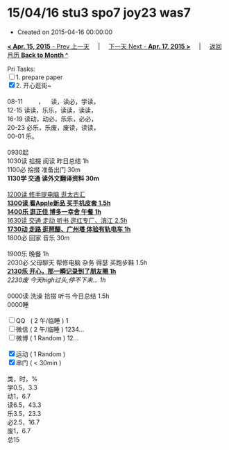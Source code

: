 # 15/04/16 stu3 spo7 joy23 was7

- Created on 2015-04-16 00:00:00

[**< Apr. 15, 2015** - Prev 上一天](_archived/lifelogs/2015/04/d15.md) &nbsp; &nbsp; | &nbsp; &nbsp; [下一天 Next - **Apr. 17, 2015 >**](_archived/lifelogs/2015/04/d17.md) &nbsp; &nbsp; |  &nbsp; &nbsp; [返回月历 **Back to Month ^**](_archived/lifelogs/2015/04/index.md)
<br/><div>Pri Tasks:<br/><input type="checkbox" />1. prepare paper</div><div><input type="checkbox" checked="true" />2. 开心逛街~<br/></div><div><div><br/></div>08-11         ，    读，读必，学读，<br/>12-15 读读，乐乐，读读，读读，</div><div>16-19 读动，动必，乐乐，必必，<br/>20-23 必乐，乐废，废读，读读，</div><div>00-01 乐。<br/><div><br/></div>0930起<br/>1030读 拾掇 阅读 昨日总结 1h</div><div>1100必 拾掇 准备出门 30m</div><div><b>1130学 交通 读外文翻译资料 30m</b></div><div><br/></div><div><u>1200读 修手提电脑 逛太古汇</u></div><div><u><b>1300读 看Apple新品 买手机皮套 1.5h</b><br/></u><u><b>1400乐 逛正佳 博多一幸舍 午餐 1h</b></u></div><div><u>1630读 交通 走动 听书 逛红专厂、滨江 2.5h</u></div><div><u><b>1730动 走路 逛琶醍、广州塔 体验有轨电车 1h</b></u></div><div>1800必 回家 音乐 30m</div><div><br/></div><div>1900乐 晚餐 1h</div><div>2030必 父母聊天 帮修电脑 杂务 得瑟 买跑步鞋 1.5h</div><div><b><u>2130乐<i> </i>开心，那一瞬记录到了朋友圈 1h</u></b></div><div><i>2230废 今天high过头,停不下来… 1h</i></div><div><br/></div><div>0000读 洗澡 拾掇 听书 今日总结 1.5h</div><div>0000睡</div><div><br/></div><div><input type="checkbox" />QQ   ( 2 午/临睡 ) 1<br/><input type="checkbox" />微信 ( 2 午/临睡 ) 1234…</div><div><input type="checkbox" />微博 ( 1 Random ) 12…</div><div><br/></div><div><input type="checkbox" checked="true" />运动 ( 1 Random ) </div><div><input type="checkbox" checked="true" />串门 ( < 30min ) </div><div><div><br/></div>类，时，%<br/>学0.5，3.3<br/>动1，6.7<br/>读6.5，43.3<br/>乐3.5，23.3<br/>必2.5，16.7<br/>废1，6.7<br/>总15</div>
